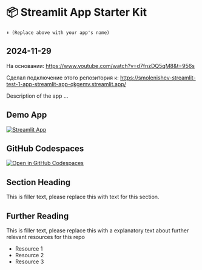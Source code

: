 # 📦 Streamlit App Starter Kit 
```
⬆️ (Replace above with your app's name)
```
 ## 2024-11-29
На основании:
https://www.youtube.com/watch?v=d7fnzDQ5qM8&t=956s
 
Сделал подключение этого репозитория к:
https://smolenishev-streamlit-test-1-app-streamlit-app-qkgemv.streamlit.app/


Description of the app ...

## Demo App

[![Streamlit App](https://static.streamlit.io/badges/streamlit_badge_black_white.svg)](https://app-starter-kit.streamlit.app/)

## GitHub Codespaces

[![Open in GitHub Codespaces](https://github.com/codespaces/badge.svg)](https://codespaces.new/streamlit/app-starter-kit?quickstart=1)

## Section Heading

This is filler text, please replace this with text for this section.

## Further Reading

This is filler text, please replace this with a explanatory text about further relevant resources for this repo
- Resource 1
- Resource 2
- Resource 3

